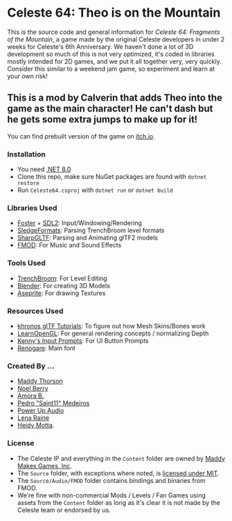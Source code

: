 # Celeste 64: Theo is on the Mountain
This is the source code and general information for *Celeste 64: Fragments of the Mountain*, a game made by the original Celeste developers in under 2 weeks for Celeste's 6th Anniversary. We haven't done a lot of 3D development so much of this is not very optimized, it's coded in libraries mostly intended for 2D games, and we put it all together very, very quickly. Consider this similar to a weekend jam game, so experiment and learn at your own risk!  

## This is a mod by Calverin that adds Theo into the game as the main character! He can't dash but he gets some extra jumps to make up for it!

You can find prebuilt version of the game on [itch.io](https://maddymakesgamesinc.itch.io/celeste64).

### Installation
 - You need [.NET 8.0](https://dotnet.microsoft.com/en-us/download/dotnet/8.0)
 - Clone this repo, make sure NuGet packages are found with `dotnet restore`
 - Run `Celeste64.csproj` with `dotnet run` or `dotnet build`

### Libraries Used
 - [Foster](https://github.com/FosterFramework/Foster) + [SDL2](https://github.com/libsdl-org/sdl): Input/Windowing/Rendering
 - [SledgeFormats](https://github.com/LogicAndTrick/sledge-formats): Parsing TrenchBroom level formats
 - [SharpGLTF](https://github.com/vpenades/SharpGLTF): Parsing and Animating glTF2 models
 - [FMOD](https://www.fmod.com): For Music and Sound Effects

### Tools Used
 - [TrenchBroom](https://trenchbroom.github.io/): For Level Editing
 - [Blender](https://www.blender.org/): For creating 3D Models
 - [Aseprite](https://www.aseprite.org/): For drawing Textures

### Resources Used
 - [khronos glTF Tutorials](https://github.khronos.org/glTF-Tutorials/gltfTutorial/gltfTutorial_020_Skins.html#the-joint-matrices): To figure out how Mesh Skins/Bones work
 - [LearnOpenGL](https://learnopengl.com/Advanced-OpenGL/Depth-testing): For general rendering concepts / normalizing Depth
 - [Kenny's Input Prompts](https://kenney.nl/assets/input-prompts): For UI Button Prompts
 - [Renogare](https://www.dafont.com/renogare.font): Main font

### Created By ...
 - [Maddy Thorson](http://maddymakesgames.com/)
 - [Noel Berry](https://noelberry.ca)
 - [Amora B.](https://amorabettany.com)
 - [Pedro "Saint11" Medeiros](http://saint11.org/)
 - [Power Up Audio](https://powerupaudio.com/)
 - [Lena Raine](https://lena.fyi/)
 - [Heidy Motta](https://www.heidy.page/).

### License
 - The Celeste IP and everything in the `Content` folder are owned by [Maddy Makes Games, Inc](https://www.maddymakesgames.com/).
 - The `Source` folder, with exceptions where noted, is [licensed under MIT](Source/License.txt).
 - The `Source/Audio/FMOD` folder contains bindings and binaries from FMOD.
 - We're fine with non-commercial Mods / Levels / Fan Games using assets from the `Content` folder as long as it's clear it is not made by the Celeste team or endorsed by us.
